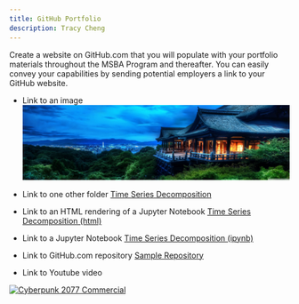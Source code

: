 ```yaml
---
title: GitHub Portfolio
description: Tracy Cheng
---
```


Create a website on GitHub.com that you will populate with your portfolio materials throughout the MSBA Program and thereafter. You can easily convey your capabilities by sending potential employers a link to your GitHub website. 

- Link to an image
![My Picture](/pics/Tracy1.jpg)

- Link to one other folder
[Time Series Decomposition](/timeseries/index.md)

- Link to an HTML rendering of a Jupyter Notebook
[Time Series Decomposition (html)](TimeSeriesDecomposition.html)

- Link to a Jupyter Notebook
[Time Series Decomposition (ipynb)](TimeSeriesDecomposition.ipynb)

- Link to GitHub.com repository
[Sample Repository](https://github.com/tracyccwm/sample)

- Link to Youtube video

[![Cyberpunk 2077 Commercial](https://img.youtube.com/vi/U8qJc6znzZc/0.jpg)](http://www.youtube.com/watch?v=U8qJc6znzZc)

